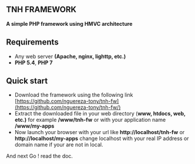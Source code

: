 ## TNH FRAMEWORK
**A simple PHP framework using HMVC architecture**
## Requirements

 - Any web server **(Apache, nginx, lighttp, etc.)**
 - **PHP 5.4**, **PHP 7**

## Quick start
 - Download the framework using the following link [https://github.com/nguereza-tony/tnh-fw](https://github.com/nguereza-tony/tnh-fw/)
 - Extract the downloaded file in your web directory (**www, htdocs, web, etc.)** for example **/www/tnh-fw** or with your application name **/www/my-apps**
 - Now launch your browser with your url like **http://localhost/tnh-fw** or **http://localhost/my-apps** change localhost with your real IP address or domain name if your are not in local.

And next Go ! read the doc.